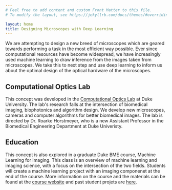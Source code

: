 ```yaml
---
# Feel free to add content and custom Front Matter to this file.
# To modify the layout, see https://jekyllrb.com/docs/themes/#overriding-theme-defaults

layout: home
title: Designing Microscopes with Deep Learning
---
```

We are attempting to design a new breed of microscopes which are geared towards performing a task in the most efficient way possible. Ever since computational resources have become widespread, we have increasingly used machine learning to draw inference from the images taken from microscopes. We take this to next step and use deep learning to inform us about the optimal design of the optical hardware of the microscopes.

## Computational Optics Lab
This concept was developed in the [Computational Optics Lab](http://horstmeyer.pratt.duke.edu/) at Duke University. The lab's research falls at the intersection of biomedical imaging, biophotonics and algorithm design. We develop new microscopes, cameras and computer algorithms for better biomedical images. The lab is directed by Dr. Roarke Horstmeyer, who is a new Assistant Professor in the Biomedical Engineering Department at Duke Univeristy.

## Education
This concept is also explored in a graduate Duke BME course, Machine Learning for Imaging. This class is an overview of machine learning and imaging science, with a focus on the intersection of the two fields. Students will create a machine learning project with an imaging componenet at the end of the course. More information on the course and the materials can be found at the [course website](http://deepimaging.github.io) and past student projets are [here](./class-projects.html).
